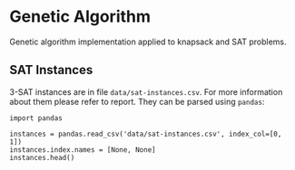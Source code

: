 # Genetic Algorithm

Genetic algorithm implementation applied to knapsack and SAT problems.

## SAT Instances

3-SAT instances are in file `data/sat-instances.csv`.
For more information about them please refer to report.
They can be parsed using `pandas`:

```
import pandas

instances = pandas.read_csv('data/sat-instances.csv', index_col=[0, 1])
instances.index.names = [None, None]
instances.head()
```
